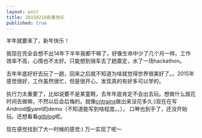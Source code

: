 ```yaml
---
layout: post
title: 20150218新春快乐
published: true
---
```


羊年就要来了，新年快乐！

我现在完全会想不出14年下半年我都干嘛了，好像生命中少了几个月一样。工作效率不高，心情也不太好。只能想到骑车去了趟嘉定，水了一场hackathon。

去年年底好好去玩了一趟，回来之后就不知道为啥就觉得世界很美好了。。2015年感觉很好，工作虽然很忙，但是很开心，发现真的有好多可以学的。

执行力太重要了，比如说要不是某童鞋，去年年底肯定不会出去玩。想做什么就花时间去做嘛，不然以后会后悔的。就像[cntrains](cntrains.com)做出来没花多久:)现在在写Android版yaml的demo（不知道能写到啥程度。。）， 口琴也到手了，还没开始玩。还想看看[gitblog](https://github.com/gitblog-io/gitblog-io.github.io)呢。

现在感觉找到了大一时候的感觉:) 万一实现了呢～
